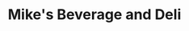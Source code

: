 ---
title: "Mike's Beverage and Deli"
url: /cleveland/mikes-beverage-and-deli/
shop: convenience
---